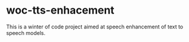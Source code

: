 # woc-tts-enhacement
This is a winter of code project aimed at speech enhancement of text to speech models.
